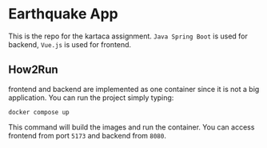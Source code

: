 # Earthquake App

This is the repo for the kartaca assignment. `Java Spring Boot` is used for backend, `Vue.js` is used for frontend.

## How2Run 

frontend and backend are implemented as one container since it is not a big application. You can run the project simply typing:
```
docker compose up
```
This command will build the images and run the container. You can access frontend from port `5173` and backend from `8080`.